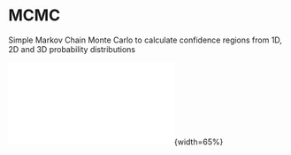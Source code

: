 # MCMC
Simple Markov Chain Monte Carlo to calculate confidence regions from 1D, 2D and 3D probability distributions


![2D Contour](./2D/plots/contour2D.pdf){width=65%}
